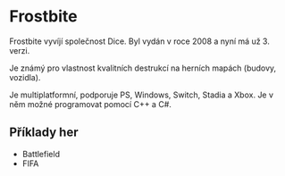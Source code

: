 # Frostbite

Frostbite vyvíjí společnost Dice. Byl vydán v roce 2008 a nyní má už 3. verzi.

Je známý pro vlastnost kvalitních destrukcí na herních mapách (budovy, vozidla).

Je multiplatformní, podporuje PS, Windows, Switch, Stadia a Xbox. Je v něm možné programovat pomocí C++ a C#.

## Příklady her

- Battlefield
- FIFA
